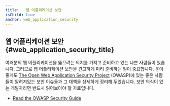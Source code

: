 ```yaml
---
title:   웹 어플리케이션 보안
isChild: true
anchor: web_application_security
---
```


## 웹 어플리케이션 보안 {#web_application_security_title}

여러분의 웹 어플리케이션을 뚫으려는 의지를 가지고 준비하고 있는 나쁜 사람들이 있습니다. 
그러므로 웹 어플리케이션 보안을 견고하게 미리 준비하는 일이 중요합니다. 
운이 좋게도 [The Open Web Application Security Project][1] (OWASP)에 있는 좋은 사람들이
알려져있는 보안 이슈들과 그 대책을 상세하게 정리해 두었습니다. 보안 의식이 있는 개발자라면
반드시 읽어보아야 할 자료입니다.

* [Read the OWASP Security Guide][2]

[1]: https://www.owasp.org/
[2]: https://www.owasp.org/index.php/Guide_Table_of_Contents
